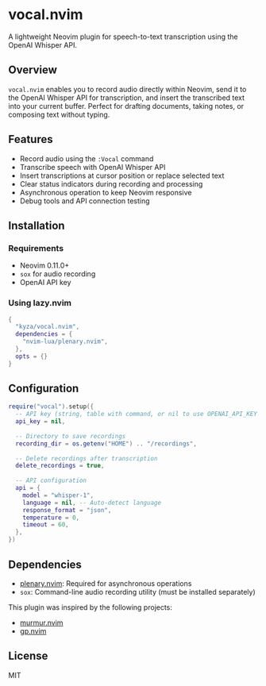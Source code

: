 # vocal.nvim

A lightweight Neovim plugin for speech-to-text transcription using the OpenAI Whisper API.

## Overview

`vocal.nvim` enables you to record audio directly within Neovim, send it to the OpenAI Whisper API for transcription, and insert the transcribed text into your current buffer. Perfect for drafting documents, taking notes, or composing text without typing.

## Features

- Record audio using the `:Vocal` command
- Transcribe speech with OpenAI Whisper API
- Insert transcriptions at cursor position or replace selected text
- Clear status indicators during recording and processing
- Asynchronous operation to keep Neovim responsive
- Debug tools and API connection testing

## Installation

### Requirements

- Neovim 0.11.0+
- `sox` for audio recording
- OpenAI API key

### Using lazy.nvim

```lua
{
  "kyza/vocal.nvim",
  dependencies = {
    "nvim-lua/plenary.nvim",
  },
  opts = {}
}
```

## Configuration

```lua
require("vocal").setup({
  -- API key (string, table with command, or nil to use OPENAI_API_KEY env var)
  api_key = nil,
  
  -- Directory to save recordings
  recording_dir = os.getenv("HOME") .. "/recordings",
  
  -- Delete recordings after transcription
  delete_recordings = true,
  
  -- API configuration
  api = {
    model = "whisper-1",
    language = nil, -- Auto-detect language
    response_format = "json",
    temperature = 0,
    timeout = 60,
  },
})
```

## Dependencies

- [plenary.nvim](https://github.com/nvim-lua/plenary.nvim): Required for asynchronous operations
- `sox`: Command-line audio recording utility (must be installed separately)

This plugin was inspired by the following projects:

- [murmur.nvim](https://github.com/mecattaf/murmur.nvim)
- [gp.nvim](https://github.com/Robitx/gp.nvim)

## License

MIT
